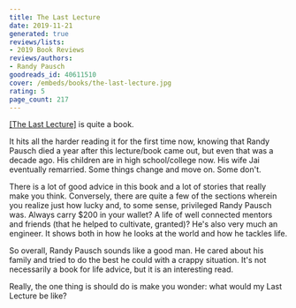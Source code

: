 ```yaml
---
title: The Last Lecture
date: 2019-11-21
generated: true
reviews/lists:
- 2019 Book Reviews
reviews/authors:
- Randy Pausch
goodreads_id: 40611510
cover: /embeds/books/the-last-lecture.jpg
rating: 5
page_count: 217
---
```

[[The Last Lecture]]() is quite a book.  

It hits all the harder reading it for the first time now, knowing that Randy Pausch died a year after this lecture/book came out, but even that was a decade ago. His children are in high school/college now. His wife Jai eventually remarried. Some things change and move on. Some don't.  

<!--more-->

There is a lot of good advice in this book and a lot of stories that really make you think. Conversely, there are quite a few of the sections wherein you realize just how lucky and, to some sense, privileged Randy Pausch was. Always carry $200 in your wallet? A life of well connected mentors and friends (that he helped to cultivate, granted)? He's also very much an engineer. It shows both in how he looks at the world and how he tackles life.  

So overall, Randy Pausch sounds like a good man. He cared about his family and tried to do the best he could with a crappy situation. It's not necessarily a book for life advice, but it is an interesting read.  

Really, the one thing is should do is make you wonder: what would my Last Lecture be like?